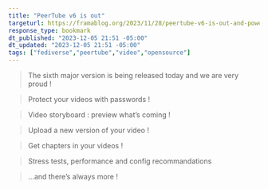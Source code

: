 ```yaml
---
title: "PeerTube v6 is out"
targeturl: https://framablog.org/2023/11/28/peertube-v6-is-out-and-powered-by-your-ideas/
response_type: bookmark
dt_published: "2023-12-05 21:51 -05:00"
dt_updated: "2023-12-05 21:51 -05:00"
tags: ["fediverse","peertube","video","opensource"]
---
```


> The sixth major version is being released today and we are very proud ! 

> Protect your videos with passwords !

> Video storyboard : preview what’s coming !

> Upload a new version of your video !

> Get chapters in your videos !

> Stress tests, performance and config recommandations

> …and there’s always more !